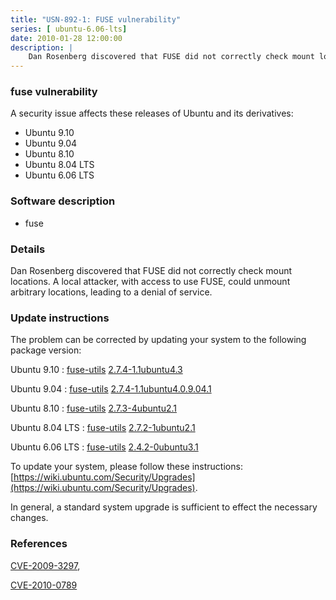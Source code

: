 ```yaml
---
title: "USN-892-1: FUSE vulnerability"
series: [ ubuntu-6.06-lts]
date: 2010-01-28 12:00:00
description: |
    Dan Rosenberg discovered that FUSE did not correctly check mount locations.  A local attacker, with access to use FUSE, could unmount arbitrary locations, leading to a denial of service. 
--- 
```

 
 


### fuse vulnerability

A security issue affects these releases of Ubuntu and its derivatives:

* Ubuntu 9.10
* Ubuntu 9.04
* Ubuntu 8.10
* Ubuntu 8.04 LTS
* Ubuntu 6.06 LTS

### Software description

* fuse 

### Details

Dan Rosenberg discovered that FUSE did not correctly check mount locations. A local attacker, with access to use FUSE, could unmount arbitrary locations, leading to a denial of service. 

### Update instructions

The problem can be corrected by updating your system to the following package version:

Ubuntu 9.10
 : [fuse-utils](https://launchpad.net/ubuntu/+source/fuse) <span> [2.7.4-1.1ubuntu4.3](https://launchpad.net/ubuntu/+source/fuse/2.7.4-1.1ubuntu4.3) </span> 

Ubuntu 9.04
 : [fuse-utils](https://launchpad.net/ubuntu/+source/fuse) <span> [2.7.4-1.1ubuntu4.0.9.04.1](https://launchpad.net/ubuntu/+source/fuse/2.7.4-1.1ubuntu4.0.9.04.1) </span> 

Ubuntu 8.10
 : [fuse-utils](https://launchpad.net/ubuntu/+source/fuse) <span> [2.7.3-4ubuntu2.1](https://launchpad.net/ubuntu/+source/fuse/2.7.3-4ubuntu2.1) </span> 

Ubuntu 8.04 LTS
 : [fuse-utils](https://launchpad.net/ubuntu/+source/fuse) <span> [2.7.2-1ubuntu2.1](https://launchpad.net/ubuntu/+source/fuse/2.7.2-1ubuntu2.1) </span> 

Ubuntu 6.06 LTS
 : [fuse-utils](https://launchpad.net/ubuntu/+source/fuse) <span> [2.4.2-0ubuntu3.1](https://launchpad.net/ubuntu/+source/fuse/2.4.2-0ubuntu3.1) </span> 

To update your system, please follow these instructions: [https://wiki.ubuntu.com/Security/Upgrades](https://wiki.ubuntu.com/Security/Upgrades).

In general, a standard system upgrade is sufficient to effect the necessary changes. 

### References

 
 [CVE-2009-3297](http://people.ubuntu.com/~ubuntu-security/cve/CVE-2009-3297), 

 [CVE-2010-0789](http://people.ubuntu.com/~ubuntu-security/cve/CVE-2010-0789)
 


